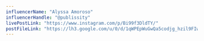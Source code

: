 ```yaml
---
influencerName: "Alyssa Amoroso"
influencerHandle: "@publissity"
livePostLink: "https://www.instagram.com/p/Bi99f3DldTY/"
postFileLink: "https://lh3.google.com/u/0/d/1qWPEpWuGwQa5codjg_hzil9FIwwo2bJO"
---
```

